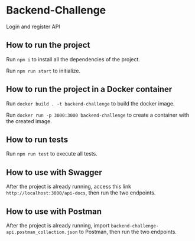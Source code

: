 # Backend-Challenge
Login and register API

## How to run the project

Run `npm i` to install all the dependencies of the project.

Run `npm run start` to initialize.

## How to run the project in a Docker container

Run `docker build . -t backend-challenge` to build the docker image.

Run `docker run -p 3000:3000 backend-challenge` to create a container with the created image.

## How to run tests

Run `npm run test` to execute all tests.

## How to use with Swagger

After the project is already running, access this link `http://localhost:3000/api-docs`, 
then run the two endpoints.

## How to use with Postman

After the project is already running, import `backend-challenge-api.postman_collection.json`
to Postman, then run the two endpoints.
